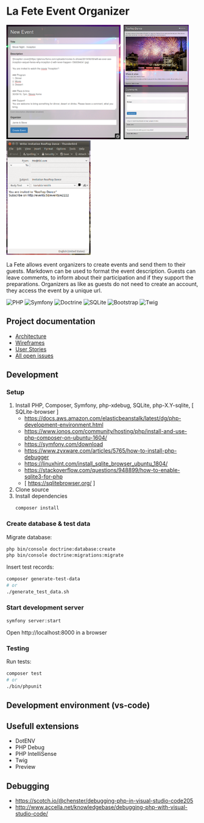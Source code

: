 # La Fete Event Organizer


<img src="./documentation/create-event.png" title="Create event" height="300"/>&nbsp;
<img src="./documentation/event.png" title="Event" height="300"/>&nbsp;
<img src="./documentation/event-invitation.png" title="Event" height="300"/>

La Fete allows event organizers to create events and send them to their guests. Markdown can be used to format the event description.
Guests can leave comments, to inform about their participation and if they support the preparations.
Organizers as like as guests do not need to create an account, they access the event by a unique url.

<p>
<img src="https://www.php.net/images/logos/php-logo.svg" title="PHP" height="30"/>
<img src="https://symfony.com/images/logos/header-logo.svg" title="Symfony" height="30"/>
<img src="https://www.doctrine-project.org/images/doctrine-logo.svg" title="Doctrine" height="30"/>
<img src="https://www.sqlite.org/images/sqlite370_banner.gif" title="SQLite" height="30"/>
<img src="https://cdn.worldvectorlogo.com/logos/bootstrap-4.svg" title="Bootstrap" height="30"/>
<img src="https://twig.symfony.com/images/logo.png" title="Twig" height="30"/>
</p>


## Project documentation

* [Architecture](https://github.com/moonline/la-fete/wiki/Architecture)
* [Wireframes](https://github.com/moonline/la-fete/wiki/Wireframes)
* [User Stories](https://github.com/moonline/la-fete/issues?utf8=%E2%9C%93&q=label%3A%22type%3Astory%22)
* [All open issues](https://github.com/moonline/la-fete/issues)


## Development

### Setup

1. Install PHP, Composer, Symfony, php-xdebug, SQLite, php-X.Y-sqlite, [ SQLite-browser ]
	* https://docs.aws.amazon.com/elasticbeanstalk/latest/dg/php-development-environment.html
	* https://www.ionos.com/community/hosting/php/install-and-use-php-composer-on-ubuntu-1604/
	* https://symfony.com/download
	* https://www.zyxware.com/articles/5765/how-to-install-php-debugger
	* https://linuxhint.com/install_sqlite_browser_ubuntu_1804/
	* https://stackoverflow.com/questions/948899/how-to-enable-sqlite3-for-php
	* [ https://sqlitebrowser.org/ ]
2. Clone source
3. Install dependencies
	```bash
	composer install
	```


### Create database & test data

Migrate database:
```bash
php bin/console doctrine:database:create
php bin/console doctrine:migrations:migrate
```
Insert test records:
```bash
composer generate-test-data
# or
./generate_test_data.sh
```


### Start development server

```bash
symfony server:start
```
Open http://localhost:8000 in a browser


### Testing

Run tests:
```bash
composer test
# or
./bin/phpunit
```


## Development environment (vs-code)

## Usefull extensions
* DotENV
* PHP Debug
* PHP IntelliSense
* Twig
* Preview

## Debugging

* https://scotch.io/@chenster/debugging-php-in-visual-studio-code205
* http://www.accella.net/knowledgebase/debugging-php-with-visual-studio-code/
